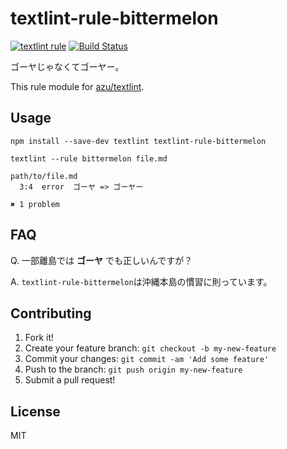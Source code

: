 # textlint-rule-bittermelon

[![textlint rule](https://img.shields.io/badge/textlint-fixable-blue.svg)](https://textlint.github.io/) [![Build Status](https://travis-ci.org/uetchy/textlint-rule-bittermelon.svg)](https://travis-ci.org/uetchy/textlint-rule-bittermelon)

ゴーヤじゃなくてゴーヤー。

This rule module for [azu/textlint](https://github.com/textlint/textlint 'azu/textlint').

## Usage

```
npm install --save-dev textlint textlint-rule-bittermelon
```

```
textlint --rule bittermelon file.md

path/to/file.md
  3:4  error  ゴーヤ => ゴーヤー

✖ 1 problem
```

## FAQ

Q. 一部離島では **ゴーヤ** でも正しいんですが？

A. `textlint-rule-bittermelon`は沖縄本島の慣習に則っています。

## Contributing

1. Fork it!
2. Create your feature branch: `git checkout -b my-new-feature`
3. Commit your changes: `git commit -am 'Add some feature'`
4. Push to the branch: `git push origin my-new-feature`
5. Submit a pull request!

## License

MIT
